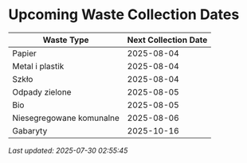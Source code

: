 # Upcoming Waste Collection Dates

| Waste Type | Next Collection Date |
|------------|----------------------|
| Papier | 2025-08-04 |
| Metal i plastik | 2025-08-04 |
| Szkło | 2025-08-04 |
| Odpady zielone | 2025-08-05 |
| Bio | 2025-08-05 |
| Niesegregowane komunalne | 2025-08-06 |
| Gabaryty | 2025-10-16 |


*Last updated: 2025-07-30 02:55:45*
